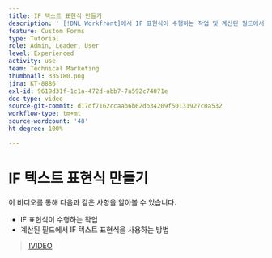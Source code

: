 ```yaml
---
title: IF 텍스트 표현식 만들기
description: ' [!DNL Workfront]에서 IF 표현식이 수행하는 작업 및 계산된 필드에서 이를 사용하는 방법을 알아봅니다.'
feature: Custom Forms
type: Tutorial
role: Admin, Leader, User
level: Experienced
activity: use
team: Technical Marketing
thumbnail: 335180.png
jira: KT-8886
exl-id: 9619d31f-1c1a-472d-abb7-7a592c74071e
doc-type: video
source-git-commit: d17df7162ccaab6b62db34209f50131927c0a532
workflow-type: tm+mt
source-wordcount: '48'
ht-degree: 100%

---
```


# IF 텍스트 표현식 만들기

이 비디오를 통해 다음과 같은 사항을 알아볼 수 있습니다.

* IF 표현식이 수행하는 작업
* 계산된 필드에서 IF 텍스트 표현식을 사용하는 방법

>[!VIDEO](https://video.tv.adobe.com/v/335180/?quality=12&learn=on&enablevpops)
